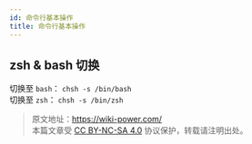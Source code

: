 ```yaml
---
id: 命令行基本操作
title: 命令行基本操作
---
```


## zsh & bash 切换

切换至 `bash`： `chsh -s /bin/bash`  
切换至 `zsh`： `chsh -s /bin/zsh`



> 原文地址：<https://wiki-power.com/>  
> 本篇文章受 [CC BY-NC-SA 4.0](https://creativecommons.org/licenses/by/4.0/deed.zh) 协议保护，转载请注明出处。

